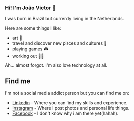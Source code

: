 ### Hi! I'm João Victor 👋



I was born in Brazil but currently living in the Netherlands.

Here are some things I like:

- art 🎨
- travel and discover new places and cultures 🧳
- playing games 🎮 
- working out 🏋️‍♂️

Ah... almost forgot. I'm also love technology at all.

## Find me

I'm not a social media addict person but you can find me on:

- [Linkedin](https://www.linkedin.com/in/jo%C3%A3ovicdias/) - Where you can find my skills and experience.
- [Instagram](https://www.instagram.com/joovct/?hl=pt-br) - Where I post photos and personal life things.
- [Facebook](https://www.facebook.com/joao.diasdacosta.7/) - I don't know why i am there yet(hahah).



